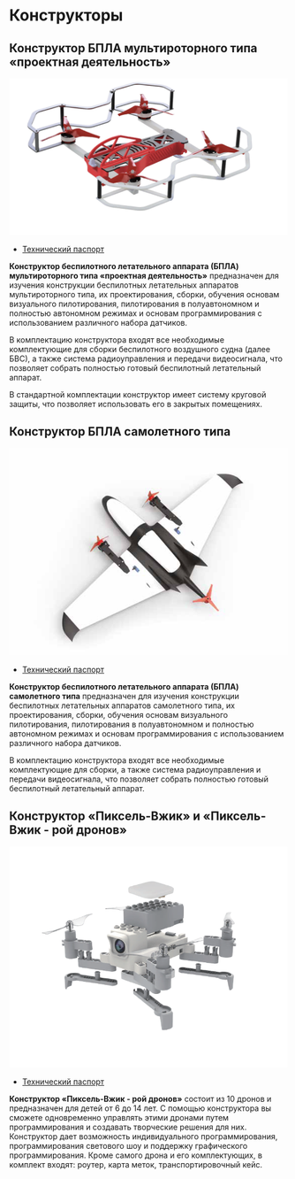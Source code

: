 # Конструкторы

## Конструктор БПЛА мультироторного типа «проектная деятельность»

<img src="../assets/assembling_drone1/drone1.png" width=600></img>

* [Технический паспорт](https://www.tezona.ru/data/uploads/files/osa_pasport.pdf)

**Конструктор беспилотного летательного аппарата (БПЛА) мультироторного типа «проектная деятельность»** предназначен для изучения конструкции беспилотных летательных аппаратов мультироторного типа, их проектирования, сборки, обучения основам визуального пилотирования, пилотирования в полуавтономном и полностью автономном режимах и основам программирования с использованием различного набора датчиков.

В комплектацию конструктора входят все необходимые комплектующие для сборки беспилотного воздушного судна (далее БВС), а также система радиоуправления и передачи видеосигнала, что позволяет собрать полностью готовый беспилотный летательный аппарат.

В стандартной комплектации конструктор имеет систему круговой защиты, что позволяет использовать его в закрытых помещениях.

## Конструктор БПЛА самолетного типа

<img src="../assets/assembling_drone2/drone2.png" width=600></img>

* [Технический паспорт](https://www.tezona.ru/data/uploads/files/tehpasport__orlenok.pdf)

**Конструктор беспилотного летательного аппарата (БПЛА) самолетного типа** предназначен для изучения конструкции беспилотных летательных аппаратов самолетного типа, их проектирования, сборки, обучения основам визуального пилотирования, пилотирования в полуавтономном и полностью автономном режимах и основам программирования с использованием различного набора датчиков.

В комплектацию конструктора входят все необходимые комплектующие для сборки, а также система радиоуправления и передачи видеосигнала, что позволяет собрать полностью готовый беспилотный летательный аппарат.

## Конструктор «Пиксель-Вжик» и «Пиксель-Вжик - рой дронов»

<img src="../assets/assembling_drone3_2/drone3_2.png" width=600></img>

* [Технический паспорт](https://www.tezona.ru/data/uploads/files/tehnicheskiĭ_pasport_pikselvzhik-roĭdronov.pdf)

**Конструктор «Пиксель-Вжик - рой дронов»** состоит из 10 дронов и предназначен для детей от 6 до 14 лет. С помощью конструктора вы сможете одновременно управлять этими дронами путем программирования и создавать творческие решения для них. Конструктор дает возможность индивидуального программирования, программирования светового шоу и поддержку графического программирования. Кроме самого дрона и его комплектующих, в комплект входят: роутер, карта меток, транспортировочный кейс.
